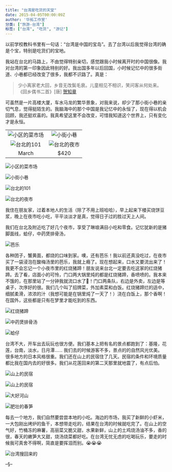 ```yaml
---
title: "台湾是吃货的天堂"
date: 2015-04-05T00:00:09Z
author: '华拓工作室'
分类: ["旅游-台湾"]
标签: ["台湾", "吃货", "游记"]
---
```


以前学校教科书里有一句话：“台湾是中国的宝岛”。去了台湾以后我觉得台湾的确是个宝，特别是吃货们的宝地。

我站在台北的马路上，不由觉得特别亲切，感觉跟我小时候离开时的中国很像。我对台湾的第一印象因此特别的好。我出国多年以后回国，小时候记忆中的很多街道、小巷都已经改变了很多，我都不识路了。真是：

> 少小离家老大回，乡音无改鬓毛衰。儿童相见不相识，笑问客从何处来。
《回乡偶书二首》[唐] [贺知章](https://baike.baidu.com/item/%E8%B4%BA%E7%9F%A5%E7%AB%A0)

可虽然是一片高楼大厦，车水马龙的繁华景象，对我来说，却少了那小街小巷的亲切气息，觉得挺陌生的。我脑海中的那个中国是我记忆中的永恒了，现在得以机会回顾，我还挺欢喜的。我真希望这里不会改变，可惜我知道这个世界上，只有变化才是永恒。

| | |
| :--------: | :-------: |
| ![小区的菜市场](https://lh3.googleusercontent.com/vvoVKiIwSjDFUgdK_m4JCoc5tDY6SH6M3HpoWdNY67mMAFs1qtbJQYYbLt-VHkEFg_OiJ4rzN0-3hpzHORDS10W9SUgTaFzoJQ0b7uRCVQq8Hy3z7oqyq8p0J41SsbfR3b1maTkK9nArCwmPQfLKBustFoC1hI9rma3NbM9pnorfZn0k5aRArCHUVIBD2GYAey3jTVSfbFkdbtz12djjvyvAif4ocbDaJZOsTWmX43Z8NzFPQKdN6Gc8pwAcgk3UjygisaDVcN4d_72mTVWlP93DmXL0tKu80y6Ae2GL6cgDDJUQ4zk_82USc-hFQvwnwaZWIBzaV8lTxeSywq8bbnPcMSKRA6YIZrODNTLACBaZgXHgucF6K_TZYPxWjYRHL1m7VYprYrs1hSNNfa-zfRv92NJM-rfrwFZWNAbK98Gw33x0vReWjoX85wyCMts80kflADxGH1cwe3QQrYBGFhpW_o9o92aoBRgehnoto-d9yV_9EoVSE_BX9-Gko0cvsetAKqLLa8TBN39l1E1_5A5jzlQy83Nw8pP7rheP80vm-almOt78h0g9eE8wzXZD2NYLsTSAs8r_nr7TcMTIrsQ7VIkYXp6UlgPOgZnxAyiE0poC1SWZqiSS8StQHMb_ANN1cwax1pQyuZHK_SHlQZEfkfdEksc2=w1366-h587-no "小区的菜市场") |![小街小巷](https://lh3.googleusercontent.com/BWleczz_fuGIJ_u1fsKEo_x63KxpEI5dBsMasBDlaIT-EJyM_9s6JNlaITDdMN0uPWw0xMmBZmdZ9YZwXyji4FfS_XC6d1-U-pTM6yFse2RngFLN0zNPaSQGyuW2uKlYsgdQH9WzjvjnIrzLU8iXmf7PkTKrMfJqIsNJ-TWJ6e_BWkeiRstnuYUrV8fKAWNKDspgsgeIqJ6-BsYihPWcCzMaMbh4Su44OSCSTWx-K42bTs7R-fhuLiWOZBYI6YxPmmZ41ksKWxh60B8uE1jpZ3Y2DgmKZYZz2s_kwxEK8pr2cLLcYTK3JTs4pMgrZgWmpqy5tcLaP59jChRXjO5FLaFsO2a9G64o5c4MmX0r4CWwubQNTmywjFYtOthwgodxDWMds7n6lmqmP2PQ8jGzK_xJRKtxDkALPUOf_IMe0qXh-cj-SCDcvOzcbZM07m5rpK2F4mpQlb938-tAZo6k7Dd-BOqu_CvWtKRUp2PxM-V4y0vfLEIny7eLDLd3zTH89MKcwgfqP_9P-XtQbiPRzo0D05AyWedsZDB0dtxw78oz0CfvIw0XRjgtIGqtHyjdiNEgonpvIb0SL5NeqCYWm5UJ5k6bMU1VGVPd8vHbqbKddI5pYl8SONMp9GGghC6guWYUtPYMe7o5JKB1rhdB-PQ9-sGvrC-b=w943-h707-no "小街小巷") |
| ![台北的101](https://lh3.googleusercontent.com/QObV6kepgYQdFMp_z349VkAv--fg2Vfi0GsTTgMR6EI07pQkrBKCg1coaoyw1dMLQN8-S04YYWNDXaLLZl06CLPVcQitwMS45pK-V8KO5OiDrFyt5kt0ShugDModRMX5WW7W7pn5KfBD6Xe6M0B1umgwXTRD9i07rbsUceYBjaPyqp1fdaAO66TzN0APK2K_t4tfdPQCw_ZFqUhiNqEc_ioByKlbXReyFV-O0dKbCY3Y7snFDINWs67VQgmUIIbc34DpUq-SB78EB0ZOJRisbQAarOEq7X5U2nO2vFdH90rDYzBSU-qybmMuKrIIsi4NZgYLPmCVxTBDDpJX8EOUOstZML5QlI04_-DMTU9obgoh-PPsKpkQtR-9mWvAVDR1mukcvpZ6QkWdyLNo1vvfXiU8qz_kUPkNWbVxfjy33fkJG7y8ASVLwgkskbWPLpPcYycmWs4i5gjVHOsEubtU7Wk_xaFB8aS2qNcx6SlLfHBxyIImodhcPcCQQMLzHFuZOQw8Yl3nF8CkjgPCuCt7zLWtL0vAmwSPIerSGshcZT2xwtKB4AXfTT_CYem7pAB0hsnK9vng4IJVgzR9wsnEx6BuOH1xBD61XJzw6--KCbvGEAK94lLdQhADCI_BBl6UUxI57K4tE1OzObUYSydlyGeArxZvb4rJ=w531-h707-no "台北的101") | ![台北的夜市](https://lh3.googleusercontent.com/uDeno8kZ83Zj8tA9FK1MrvAg5SWkLmZxJAB2RGgAN5HkqTB1q4fcxPoVrSj7HVctZ79Dy5dA9DeopsUOckSet24PNi-iDXtS1xv1xXiJD26_Ca9eNiR89N1_hXMZ3sBcY44DdUtFfFitdYSZjjIssxdbT8w1y7dQc1-W928-a_HOhjqZSui-2zOXYqSvi_eQZSFi-oYJjM-qBUEJ6uuLz9KiC85DRrgUNwFnUiykwX-AfzRKjixf15IqByBdxr1huLB6bi-wK81GzwDtRyHC8LopV3Bkh4q7mGpnCSpuxK9C_CVYDpIu0BHYqy4Axt2bvgDu8ScqBHdfhg_om6RqjmtHqw82dXRB3flmBOD-BsJj_72MTEC5TuggqTOTpEDm-kxkOjXkrf74pHpS0mzu3Rm0LAADyhz3_lri1MaI2zGUEwH0sOpG37d2_iA0fWZ4l2-Hx-8tLn680-j0Al1zpA0bE5KZcFC6X7PKUH7AqeVtiNe7yi0yfdwbjeixBA-RrXC1z4_0BSwEzrMXOKh8G61Q2MZOoEu6nao6pG2npe3iy2UjOUPhXiuRLYrfss6jp9gXbLX4xQq6s9D8a1CXV0cSztDEES40KfhNrXjNB_vTAbGIVaS6e5cIaWxprqQV-N6eytMKkUQJbmAhgmk4qMeQ0MoRfh6Z=w943-h707-no "台北的夜市") |
| March | $420 |

![小区的菜市场](https://lh3.googleusercontent.com/vvoVKiIwSjDFUgdK_m4JCoc5tDY6SH6M3HpoWdNY67mMAFs1qtbJQYYbLt-VHkEFg_OiJ4rzN0-3hpzHORDS10W9SUgTaFzoJQ0b7uRCVQq8Hy3z7oqyq8p0J41SsbfR3b1maTkK9nArCwmPQfLKBustFoC1hI9rma3NbM9pnorfZn0k5aRArCHUVIBD2GYAey3jTVSfbFkdbtz12djjvyvAif4ocbDaJZOsTWmX43Z8NzFPQKdN6Gc8pwAcgk3UjygisaDVcN4d_72mTVWlP93DmXL0tKu80y6Ae2GL6cgDDJUQ4zk_82USc-hFQvwnwaZWIBzaV8lTxeSywq8bbnPcMSKRA6YIZrODNTLACBaZgXHgucF6K_TZYPxWjYRHL1m7VYprYrs1hSNNfa-zfRv92NJM-rfrwFZWNAbK98Gw33x0vReWjoX85wyCMts80kflADxGH1cwe3QQrYBGFhpW_o9o92aoBRgehnoto-d9yV_9EoVSE_BX9-Gko0cvsetAKqLLa8TBN39l1E1_5A5jzlQy83Nw8pP7rheP80vm-almOt78h0g9eE8wzXZD2NYLsTSAs8r_nr7TcMTIrsQ7VIkYXp6UlgPOgZnxAyiE0poC1SWZqiSS8StQHMb_ANN1cwax1pQyuZHK_SHlQZEfkfdEksc2=w1366-h587-no "小区的菜市场")

 
![小街小巷](https://lh3.googleusercontent.com/BWleczz_fuGIJ_u1fsKEo_x63KxpEI5dBsMasBDlaIT-EJyM_9s6JNlaITDdMN0uPWw0xMmBZmdZ9YZwXyji4FfS_XC6d1-U-pTM6yFse2RngFLN0zNPaSQGyuW2uKlYsgdQH9WzjvjnIrzLU8iXmf7PkTKrMfJqIsNJ-TWJ6e_BWkeiRstnuYUrV8fKAWNKDspgsgeIqJ6-BsYihPWcCzMaMbh4Su44OSCSTWx-K42bTs7R-fhuLiWOZBYI6YxPmmZ41ksKWxh60B8uE1jpZ3Y2DgmKZYZz2s_kwxEK8pr2cLLcYTK3JTs4pMgrZgWmpqy5tcLaP59jChRXjO5FLaFsO2a9G64o5c4MmX0r4CWwubQNTmywjFYtOthwgodxDWMds7n6lmqmP2PQ8jGzK_xJRKtxDkALPUOf_IMe0qXh-cj-SCDcvOzcbZM07m5rpK2F4mpQlb938-tAZo6k7Dd-BOqu_CvWtKRUp2PxM-V4y0vfLEIny7eLDLd3zTH89MKcwgfqP_9P-XtQbiPRzo0D05AyWedsZDB0dtxw78oz0CfvIw0XRjgtIGqtHyjdiNEgonpvIb0SL5NeqCYWm5UJ5k6bMU1VGVPd8vHbqbKddI5pYl8SONMp9GGghC6guWYUtPYMe7o5JKB1rhdB-PQ9-sGvrC-b=w943-h707-no "小街小巷")

![台北的101](https://lh3.googleusercontent.com/QObV6kepgYQdFMp_z349VkAv--fg2Vfi0GsTTgMR6EI07pQkrBKCg1coaoyw1dMLQN8-S04YYWNDXaLLZl06CLPVcQitwMS45pK-V8KO5OiDrFyt5kt0ShugDModRMX5WW7W7pn5KfBD6Xe6M0B1umgwXTRD9i07rbsUceYBjaPyqp1fdaAO66TzN0APK2K_t4tfdPQCw_ZFqUhiNqEc_ioByKlbXReyFV-O0dKbCY3Y7snFDINWs67VQgmUIIbc34DpUq-SB78EB0ZOJRisbQAarOEq7X5U2nO2vFdH90rDYzBSU-qybmMuKrIIsi4NZgYLPmCVxTBDDpJX8EOUOstZML5QlI04_-DMTU9obgoh-PPsKpkQtR-9mWvAVDR1mukcvpZ6QkWdyLNo1vvfXiU8qz_kUPkNWbVxfjy33fkJG7y8ASVLwgkskbWPLpPcYycmWs4i5gjVHOsEubtU7Wk_xaFB8aS2qNcx6SlLfHBxyIImodhcPcCQQMLzHFuZOQw8Yl3nF8CkjgPCuCt7zLWtL0vAmwSPIerSGshcZT2xwtKB4AXfTT_CYem7pAB0hsnK9vng4IJVgzR9wsnEx6BuOH1xBD61XJzw6--KCbvGEAK94lLdQhADCI_BBl6UUxI57K4tE1OzObUYSydlyGeArxZvb4rJ=w531-h707-no "台北的101")

![台北的夜市](https://lh3.googleusercontent.com/uDeno8kZ83Zj8tA9FK1MrvAg5SWkLmZxJAB2RGgAN5HkqTB1q4fcxPoVrSj7HVctZ79Dy5dA9DeopsUOckSet24PNi-iDXtS1xv1xXiJD26_Ca9eNiR89N1_hXMZ3sBcY44DdUtFfFitdYSZjjIssxdbT8w1y7dQc1-W928-a_HOhjqZSui-2zOXYqSvi_eQZSFi-oYJjM-qBUEJ6uuLz9KiC85DRrgUNwFnUiykwX-AfzRKjixf15IqByBdxr1huLB6bi-wK81GzwDtRyHC8LopV3Bkh4q7mGpnCSpuxK9C_CVYDpIu0BHYqy4Axt2bvgDu8ScqBHdfhg_om6RqjmtHqw82dXRB3flmBOD-BsJj_72MTEC5TuggqTOTpEDm-kxkOjXkrf74pHpS0mzu3Rm0LAADyhz3_lri1MaI2zGUEwH0sOpG37d2_iA0fWZ4l2-Hx-8tLn680-j0Al1zpA0bE5KZcFC6X7PKUH7AqeVtiNe7yi0yfdwbjeixBA-RrXC1z4_0BSwEzrMXOKh8G61Q2MZOoEu6nao6pG2npe3iy2UjOUPhXiuRLYrfss6jp9gXbLX4xQq6s9D8a1CXV0cSztDEES40KfhNrXjNB_vTAbGIVaS6e5cIaWxprqQV-N6eytMKkUQJbmAhgmk4qMeQ0MoRfh6Z=w943-h707-no "台北的夜市")

我住在朋友家，过着本地人的生活（除了不用上班哈哈），早上起来下楼买烧饼豆浆，晚上在夜市吃小吃，平平淡淡才是真，觉得日子过的胜过天上人间。

我们在台北及附近吃了好几个夜市，享受了琳琅满目小吃和零食。记忆犹新的是猪脚面线，蛤仔，中药煲排骨汤，

![芭乐](https://lh3.googleusercontent.com/jdezTrkrrxrRqC2Z0hAtimjOo7Le8lfFaLFeqweFrhfjRn3BlACxaa9J51yk4yX-lDnfCKDmlVBlUaFiZKLxVjDwSZoaD4yjCpzvfRG8gObZ50lgGrYOljm3Vga8Gm9zd0GdapWYRy06Sm6G_bGinThUdV9YU8WNafM1-tW4ufOqD9s3sUugXnS3qNt5n0j7a4Ksz70OphquZp8j42Qebf9ijk9Z3dQhL2HAjuo_IAGZfhE0E3VJwMqxDu5EaN11rYFmODXRCvz3NMBEWj54f7rmXSsIi3xMyfxtpX4VZYI6gI-VHyTJKAaaqak7L7wObMN5ZQtWr236rYP_PTYjr4QPPL_lkIMBCPDNmkm8uiVNoeqWrloKxIce8YjLrkCrdHGskF9W9VP5UQvtkibWX9sOl5ZWpF2KKpLZgOwBFVas1QNpd9gAgkAT9Ym1LOkG4ulxXfZSOOPd6ljyqPQhUtks3eSBRqc7pr7palfeNM5CQKRUa8Db0WsWV0QA3wRu9GZjj8c3gwuksf15mlGmbEDp4_ZxLwizq4WhdMLIDqIwB09ne6oKwbQrFKN-5MgRwVMeog-WhwXo4ENp9zk4fvASUhznfZVqrOC3B3zZDe54HWmmhncyMb5P5xP2J-4bfq8yUC6qUGdcbGBt-s2IyVQqtdWHyWeR=w943-h707-no "芭乐")

各种团子，蟹黄面，都烧的口味到家。噢，还有芭乐！我以前还真没吃过，在夜市买了一袋浸泡在酸梅汤里的芭乐，我就上瘾了。现在想起来，口水又要流出来了！我更不会忘记一个小夜市里的红烧猪蹄！朋友说来台北一定要去吃这家的红烧猪蹄。去了看，店面小的可怜，门口两大锅里炖的都是红烧猪蹄，香喷喷的。我本来不饿的，在那里站了一分钟我就流口水了🤤！门口两条队，右边是外卖，左边是等桌子，次序好的很。我们几个叫了招牌菜，外加素菜和白饭。红烧猪蹄烂的适中，细腻柔滑，浓浓的汁（我想可能是在锅里炖了一天了！）浇在白饭上，那个香啊！在国外，这些都是只有在梦里才能吃到的东西。

![红烧猪蹄](https://lh3.googleusercontent.com/rP3eXbhRj_MdhiWYidNBoTNRLBtPeINl9t2UjnWLDeAq5CPfL5Yannwszgr-dwONI2wgEm8EeK6wIzJCRUtRwfVUhs8pG8GPD3vy1OynjM8GPhPTeLz8N6NGljrN9kqV9mWf3vetKv0oenykLZXhzXWW6FP6Ypnijcj_xr9Nbav0CGXty8UZ9SqKlwa4dup5L9-rOTKhNZAKUFz1OViOqMx0E8mGJdIx84ATCn7nOk6pHBE6lPib4vNTXTmftWTiBKBvup5FobXOWmZHigX7MMV5NUPUn0MRzOcQDt8g_2Ikv0lUHS7LiDSJFKXtTYq20sHl4W-IkNCm-PP7YiPw-iZZ-lfIgUwsCr22dp9ZK3JkAWamFhN7KTbfeEsPg2Xw7YonsOmycggmYEdMrLXauw8VqjTKqlTkm5uO8m4T2ev6HGgR0JYPDmUmKN7Hvvnk-bNeIge91FjOqI2fxX8YRLx3I-efZqEgSUIlhbKBez-B2iK1mFxdLEe71R33BKOWYhDM0nBO98Tn8BFAFE_w6KyYwZxEmR8XcU9gbx9y8UtTJ_Ehd-k5bjbMuTtMuk6yZ4hJZc85nGAFXX_gBE4fm9kehbZqLz2n6V3Q8A_Y4gW7oZAJCywx0aKilr1iA7i26juGDmhvjR-an3nEI_Wt98VYGmOBLaJM=w277-h369-no "红烧猪蹄")

![中药煲排骨汤](https://lh3.googleusercontent.com/lqsXj_NKemLF31Ts0iv0ACw8f3hiJXy6ozTQzRIsrbeqYRhLNiUaCadZuaR-8eyWhsQY9O5VExf-itjiR1DoNfMMQIes399sdm54oi1dfFYx2eN9jXdbAehegDoR0TUHcT_iHWnmyI_OmLa7X6MChDBKKHvJJNPviBNxjUJTGQLCU9AajrPrJDadVRT8dYcx2DOuL5_5d-bJHGPJsGHm8_64rTca6VMVTcMcSdiJcYqoYf61oUpdxiMMBrB-65ipT7SbDa5AYA7nClEE3TzZdWIi_kXr41pPByVS_aDNlRquTYHKM_DGP9Gj_xya4h9lAMGaWCnBLfD0E3M4fdSSdXPi20H67xj0mVy8toImotDUmo6eS9tHjmPBjhG0cAS4CIp9mYP5guv27sG0HfbNhRWsqKiptL6-8ZVqYTDBEKY4-5l4bsXiVpcI32WKZ6tC87qCDlAKdPxDe-mLXzHs4VMOPbJvLj66pBi7M8fvVnsdcqdprCrnviEBr9LS0p92nU33HlYVh3CCITJ45q1cluYt3k_nSyZ4g7onJp6ou8infCaA3vg5Z_IKv6DahNLeSBGbNTRxA93JFbIcpiyijP9xym92NYQGUYBB3ERnaEZV70ClB6SxKO3M_g_ZealFwHoUi3PUND2KCvC5dFbT8m-hrZNvzLjD=w786-h707-no "中药煲排骨汤")

![蛤仔](https://lh3.googleusercontent.com/1NMWFiwaCr1kq9NwGRdd4i2k1QdINBFgJ5L-_X8qKGj4UMYk_lJfEQa4AubkdwZuybVMYCpH020AYagtbgpkVjiJ0jUriLaZU0KWvffpZBUS-S28q_ABRvufc32if4oa7IoDlbunSY1NbOD3Qp5CmG6DP8eI6V8T-LmZ6GQXltX9KJAzyaAA9JwTFatcRg-HdujbgfF-wV8mk0kkB3pOvvzXeYZEb1gu8yNw7Z4mNUK8ww-DQZrPpd_Wc9rAlfS_qZUzrdsnsQ5QfVU8DFq0J6GxtjeBkCZaEMfQe63-szHN4FKd9PXQbEmU9SUsEhA0bQZzEdIRMv2Smlne6BAVRfmJJjN6IMtn8VfZcLAurQObpUE2eb52F50tkkfSuBLjLQlnV0czquQfvIMmPW7TuzEY2IH0dVSAYDS4TcPAtGOewLoJhxPcIZX5p0qw74xt-uuvqSWOIrpqSgVbuMtGGUenBqWO3WVLbD31dVJpjlXql1dM6odcpzVKtfNGu0hXnppb9b6JH81ZpxMz1EHem90Ts7NMvV5NU2RsaBGWy1YJBZbgqCPHVGHmWjAjmtP-meC5lF_Q4GvhjRwDHhzqd7aoDISJUGKEYDtAls6sRG1JcnC5178j6qQRsW7ZsY5Q1-9dMCZYM4OEluokQzL6-X3N0-XiWJNQ=w1147-h707-no "蛤仔")

台湾不大，开车出去玩玩也很方便。我们基本上把有名的景点都跑到了：基隆，花莲，台南，淡水，日月潭...... 我们去的时候游客不多，景点的的自然风光优美。很多地方的日本风格很重。我们还在山上的民宿住了几天。民宿的条件和环境质量都比我在国内去的好很多。我们从花莲回来的第二天那里就地震了，有点后怕。

![山上的民宿](https://lh3.googleusercontent.com/KHqQkwRYkZahQPkB4fKJGvz1KlXYGBGzA9QM3BId_x50fNyc8zp2IUuvlqyZGcC7q2exB6_jYntTlLAW_s4R7vbL0okL0RD3spsuMJ6sprfpSBXrSU02o3EZrVL3C0kXLL-b91b23kFwYNIDion3jDYXVmPBa5Q_qk_ZVnnDxLEYOmguMVoNm2gNh33EXD27KcmKUKE1fb4puw4CeJrUghlOMsmDa6Jr3i5g2UYbMhMUTkxFEVKr94mAINs-N-U_Wsyo_-844ZXthVUe45iIteVtFeJ4iJtF5t_HRxHZK5Lj9pE8IXyliQi3G6_pyUJ0MKC1ZREhdLvrxeVzXtid7ufFRY05sVOlyM40zXBcB62xChOaFywKCpaOVBy-nNL1P1plgstM8ERApXGns-p0r6Rr947jCmu-M5rDAyGK7ygRCBRuITN9fNG0aVK0sdoTg2W163hk6niS7cyexA8ofnsTZ650uD1MVQKRlUzFh5gW1TuP9fgqv6x6gLy-QpGVXPcmBJso9zSfSkwDKqkE2gL4cvQB4A0z3m-OTNXUWAMBqyeVx22Je7-O8aCAb8SfNq-vRg6g2lPE3aR5B_BINt047Q8aAa0kLCDhL2KpUtGzzHOwwMPczqe5HcKYyJZscLKdI-wxZtHFV4r67JSzPMgT8FjqmKZx=w943-h707-no "山上的民宿")

![山上的民宿](https://lh3.googleusercontent.com/HQrZd1YJhQU3aaaFj64XuDYeEQKzxdSTpIlDeZkopNOik1GcWTwHb20jRhfUrNTh7W-QAyIy_5ndJhSQ-KsZNNPmLjZs4ujybszZyAzqAa0tI_Wptazjcyy_vyi7DqwASTG4R4Q_mH1mGR6bxQa2j8JsghK0S1vzPq_BMFIEMHXfxUBa9-V0tw95lYLpzUikVCihWDPaZVum3r5GOI2BsX3ZQIXvz5ZfvzesoLWXGdAwTppojAeAvQRMTqRvnQLW0KgcQqYTXC1Aqx6tl0CXWxF44g7Vvv41avkvAzFyUEk7_I5T2affhTLITKVRN7sR10rEhbhi02FRGD9N3jNSeec55cs0uxh2CuK4PXEh03YAsgpWSU8o8JrESSgstXUbPYDL1UczDWv_xcnQUhILgZFt0KIrYLrFEoziIBijtcXWM9MCp8fc5LVP_9Ser97UI6JfqU8s23w9ver7iuRf1fgKmdpsMpf8f6Z6zKZ4sAwkQZM-a6ABV5JpWuc9pQZ2m5X7pznVliN5M5iFf71ybhRgpckeTPoEr1280aDeOxz7GNJD7YKKqc4g3TTXDLxvsTq1vt-4Wh62wlR1mpBoSLo3EhbARSDcp1cBWmxMG7CGecmUuir_DPXuU9ZvXQipuLlXMDgjtAkmtnH0z_m7V4O3eRpY2q_B=w943-h707-no "山上的民宿")

![大好河山](https://lh3.googleusercontent.com/ririOHOFUwSCOIlTBwnG4Pwvmp6FnPie5Owues6f1z85OVo6KBZRtHOBwqrYhTdlU0mrABJZoD-rQzHBCm-8s34JDUgleW0ObRYj4v60r4Mk_OO-OhJIXL_vetkT_zy3VL3jU8hflOts0SHX0EFkK5s4fU4q3CwmVFL9YZcpGB3LJoknFMXOsgPSqN5OtfvE5pIdA8LYKKQ_L5VtWesa6O6kP41-juZ9AquwVyp-hNuPJrU7zD5snOyN0xvXeO1rstDEsa4Ydc0u-BxSaUrEogXTjk2DqYeDGphmynTGgC0IrbOd_OKQStRilU4xOilcE__F8dNokGT0yYYWoGKQP4XVaeMf5Kwm9AIIIqBgGLlLV9o3cj1l3dtGc-kPW-oWqBFHY5iPkMopsmIn96k_570bskfMHjTd-qJGSwK5t6Uc2_-Poo95lF8Sq9ALJpjEdu2QsIFw6umKfXJcNcUG_GKeeZHY4iqmcaFdRYa8y0KoSBC1J8dXE6N8pR_xRw58jdylvADrV60GaSFGuQbCAcdaYp7lfiEXDigKMt9QO6VgSOaGq1HVN_gALYK6Yzbmmo3-hbdFWgcrEn04PWik-j15Hw4nwQ18EBreDXqBxP-qO-5fOTWJ--McYtWCKAKovsGmjI9Ne6Hnl2fGjZ0LW2_b7QNm6Wd0=w943-h707-no "大好河山")

![肥壮的春笋](https://lh3.googleusercontent.com/LP3G_evvCXU80o4FMp5x3F_hej4qYVqKSECj2EkVp6snvbo4gDCzdaunIH2zSYxomKvF8Eh4CvxiqvGPIgW7GkSYlqiMqyQ0pB7-pPJmD2xUchv56g7Wr8jClPC6PZ7J-TMY-g3uA8aDHPO8UymWbIovGvQc9EHU_xqUc25sTr2SkSgyvkGKigrwVzAxCpPSImhuA20-kwtMmpo4bEKFzCwp--NbnAdSBHR2lXBrh20miZBUoe2zlz3jsPdpQobX9pCwVrJnKuN0Naky0zhmh4qSneGy4WPUpmT3HPYFsRjC9_sAas26vCshfJAZCSzvWXSFTx2Hw87eHJDXDvyvmBNJ6Jnsxr-YaPSj-jEJYsL6FbiOpUopHa2G68OBBmSc7vLx1U1YmoF9tQQFePaVH7DhZpa0PmKxti22FFr06ImWTMKZ47hVyRER4L9oZclteBhlmUALC1KVtJaRQSN8GrmDK1OqpJv7gfVzrk_OmDYHSAN8LSnQkCwPzltePQcXfuBLtQUBemnaCoz-mcx5GB38E6fZ5FXDPSQbFKZ6lDyEOrPnF4mKqfyCFMtd05HmxM9wabgWKF1qUaDj94UeiKQ2MSi_2e_WxmulPRtiFLP6ex_twsa5ke3Im99g2Ws-vXpLDRI5_U9dRiyZVMrsAw-te6g1f7xw=w512-h707-no "肥壮的春笋")

每去一个地方，我们自然要尝尝本地的小吃。海边的市场，我买了新鲜的小虾米，一大包刚出烤炉的鱼干，本想带走吃的，结果在台湾的时候就吃完了。在山上的空气好，竹桶冻的麻薯，高丽菜又脆又甜，水果新鲜，山上的土鸡烧汤油不多，香的很，春天的嫩笋大又甜，烧汤烧菜都好吃。在台湾无忧无虑的吃喝玩乐，要走的时候我可真舍不得啊，简直是要挥泪而别。😭😭😭

![台湾搜回来的](https://lh3.googleusercontent.com/RGrXL_NJD_QkJSTn54lt_Sv8SF4tI4bTAmqV45Zu_obCLLPjlfypARigYTF99q1E7hH8dIuPUmiZWSgKRhDo-C6-8FZHig_KqPhCmXhioePHq8V6KcAR8Ukhgt3E1BE_Y-NxSRLoLVMnJWG5xd8U_VvaGc5vOyzvf5JRTPAo6zln1Lz8yelqIz3rXQROuVzfYbnDByGPj8BNfJTM7p6XdZanfCGZFhiSrfo_QR7BrjhlJ8hyfTkE2famZPyFTUqlYRNIYsmooNCB5LvfIpfSzu9QCTTrOGMKdn_mmoHDKuSbQU2RLd_Pga3SVio36lwVE2QG2ZC1Dvx-O3PTs9w8rnTn19P7gHImwyugIqaRf4epPuQ8_swRiR8pWAVOprQMmhBsm22XmLonxnzcn45oijkDm397C-_0HeRoiT9lFqrW_j_aBMDunDfUAAGfC5mTG2-iGFi4xdlzmg8SJdBn69Cl95BcodE2RKIo61X_jy14rS4ISemWIreuh7RpT9RVdpkyJRHEymzwNrDD_JVGdVZXHNsHnRQlkBn4c9F36vTa-_CBug2brqJ_doSUH4Uo8PlLalzsftmsbkGlRnH83jAw2zf6uKKhwz_2OZ2FgnBpUi4T37vemXNj7WsO_rOLH9vHYGvBv8Dv1gOhPNXI-7fDSy1EBdmD=w934-h720-no "台湾搜回来的")

–§–